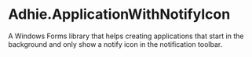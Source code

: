 # Adhie.ApplicationWithNotifyIcon
A Windows Forms library that helps creating applications that start in the background and only show a notify icon in the notification toolbar.
